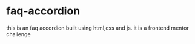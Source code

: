 # faq-accordion
this is an faq accordion built using html,css and js. it is a frontend mentor challenge

